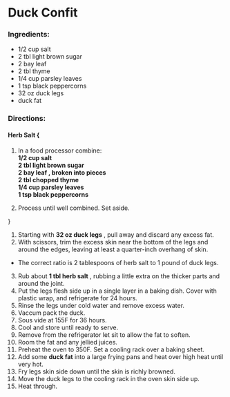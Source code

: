 # Duck Confit 

### Ingredients: 
* 1/2 cup salt
* 2 tbl light brown sugar
* 2 bay leaf
* 2 tbl thyme
* 1/4 cup parsley leaves
* 1 tsp black peppercorns
* 32 oz duck legs
*  duck fat

### Directions: 

#### Herb Salt {
1. In a food processor combine:  
**1/2 cup salt**   
**2 tbl light brown sugar**   
**2 bay leaf , broken into pieces**   
**2 tbl chopped thyme**   
**1/4 cup parsley leaves**   
**1 tsp black peppercorns**   


2. Process until well combined. Set aside. 

}

1. Starting with **32 oz duck legs** , pull away and discard any excess fat. 
2. With scissors, trim the excess skin near the bottom of the legs and around the edges, leaving at least a quarter-inch overhang of skin. 
* The correct ratio is 2 tablespoons of herb salt to 1 pound of duck legs. 
3. Rub about **1 tbl herb salt** , rubbing a little extra on the thicker parts and around the joint. 
4. Put the legs flesh side up in a single layer in a baking dish. Cover with plastic wrap, and refrigerate for 24 hours. 
5. Rinse the legs under cold water and remove excess water. 
6. Vaccum pack the duck. 
7. Sous vide at 155F for 36 hours. 
8. Cool and store until ready to serve. 
9. Remove from the refrigerator let sit to allow the fat to soften. 
10. Room the fat and any jellied juices. 
11. Preheat the oven to 350F. Set a cooling rack over a baking sheet. 
12. Add some **duck fat** into a large frying pans and heat over high heat until very hot. 
13. Fry legs skin side down until the skin is richly browned. 
14. Move the duck legs to the cooling rack in the oven skin side up. 
15. Heat through. 
